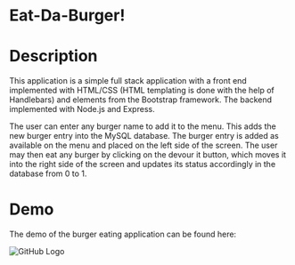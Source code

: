 # Eat-Da-Burger!

# Description
This application is a simple full stack application with a front end implemented with HTML/CSS (HTML templating is done with the help of Handlebars) and elements from the Bootstrap framework. The backend implemented with Node.js and Express. 

The user can enter any burger name to add it to the menu. This adds the new burger entry into the MySQL database. The burger entry is added as available on the menu and placed on the left side of the screen. The user may then eat any burger by clicking on the devour it button, which moves it into the right side of the screen and updates its status accordingly in the database from 0 to 1.

# Demo
The demo of the burger eating application can be found here:

![GitHub Logo](/images/burger.gif)
